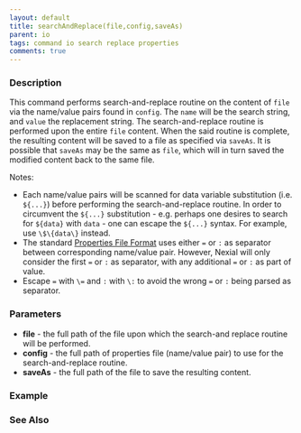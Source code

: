 ```yaml
---
layout: default
title: searchAndReplace(file,config,saveAs)
parent: io
tags: command io search replace properties
comments: true
---
```



### Description
This command performs search-and-replace routine on the content of `file` via the name/value pairs found in `config`. 
The `name` will be the search string, and `value` the replacement string. The search-and-replace routine is performed 
upon the entire `file` content. When the said routine is complete, the resulting content will be saved to a file as 
specified via `saveAs`. It is possible that `saveAs` may be the same as `file`, which will in turn saved the modified 
content back to the same file.


Notes:
- Each name/value pairs will be scanned for data variable substitution (i.e. `${...}`) before performing the 
  search-and-replace routine. In order to circumvent the `${...}` substitution - e.g. perhaps one desires to search 
  for `${data}` with `data` - one can escape the `${...}` syntax. For example, use `\$\{data\}` instead. 
- The standard 
  <a href="https://docs.oracle.com/cd/E23095_01/Platform.93/ATGProgGuide/html/s0204propertiesfileformat01.html" 
  class="external-link" target="nexial_link">Properties File Format</a> uses either `=` or `:` as separator between
  corresponding name/value pair. However, Nexial will only consider the first `=` or `:` as separator, with any 
  additional `=` or `:` as part of value.
- Escape `=` with `\=` and `:` with `\:` to avoid the wrong `=` or `:` being parsed as separator.



### Parameters
- **file** \- the full path of the file upon which the search-and replace routine will be performed.
- **config** \- the full path of properties file (name/value pair) to use for the search-and-replace routine.
- **saveAs** \- the full path of the file to save the resulting content.


### Example


### See Also
